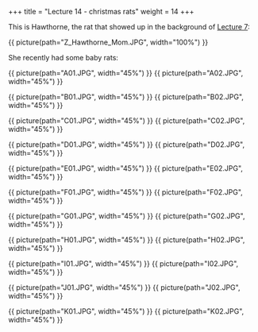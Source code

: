 +++
title = "Lecture 14 - christmas rats"
weight = 14 
+++

This is Hawthorne, the rat that showed up in the background of [Lecture
7](https://www.youtube.com/watch?v=7GtI48AHRcU):

{{ picture(path="Z_Hawthorne_Mom.JPG", width="100%") }}

She recently had some baby rats:

{{ picture(path="A01.JPG", width="45%") }}
{{ picture(path="A02.JPG", width="45%") }}

{{ picture(path="B01.JPG", width="45%") }}
{{ picture(path="B02.JPG", width="45%") }}

{{ picture(path="C01.JPG", width="45%") }}
{{ picture(path="C02.JPG", width="45%") }}

{{ picture(path="D01.JPG", width="45%") }}
{{ picture(path="D02.JPG", width="45%") }}

{{ picture(path="E01.JPG", width="45%") }}
{{ picture(path="E02.JPG", width="45%") }}

{{ picture(path="F01.JPG", width="45%") }}
{{ picture(path="F02.JPG", width="45%") }}

{{ picture(path="G01.JPG", width="45%") }}
{{ picture(path="G02.JPG", width="45%") }}

{{ picture(path="H01.JPG", width="45%") }}
{{ picture(path="H02.JPG", width="45%") }}

{{ picture(path="I01.JPG", width="45%") }}
{{ picture(path="I02.JPG", width="45%") }}

{{ picture(path="J01.JPG", width="45%") }}
{{ picture(path="J02.JPG", width="45%") }}

{{ picture(path="K01.JPG", width="45%") }}
{{ picture(path="K02.JPG", width="45%") }}
